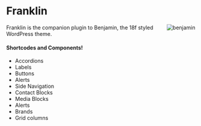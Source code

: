 Franklin
========


<img alt="benjamin" src="screenshot.jpg" style="float: right; margin-left: 10px;">

Franklin is the companion plugin to Benjamin, the 18f styled WordPress theme.  

#### Shortcodes and Components!
* Accordions
* Labels
* Buttons
* Alerts
* Side Navigation
* Contact Blocks
* Media Blocks
* Alerts
* Brands
* Grid columns
